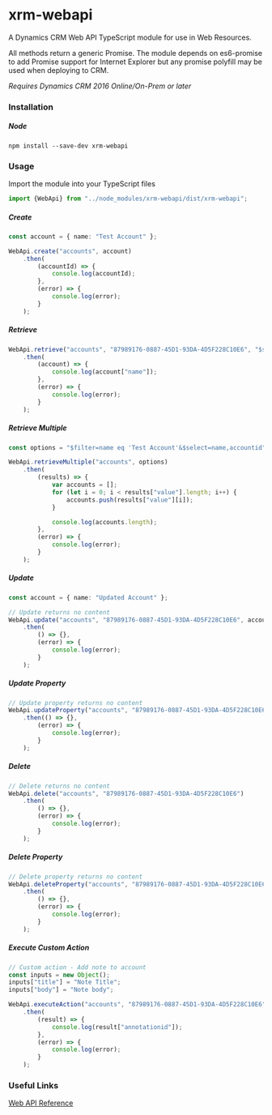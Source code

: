 ﻿# xrm-webapi

A Dynamics CRM Web API TypeScript module for use in Web Resources.

All methods return a generic Promise. The module depends on es6-promise to add Promise support for Internet Explorer but any promise polyfill may be used when deploying to CRM.

*Requires Dynamics CRM 2016 Online/On-Prem or later*

### Installation

##### Node

```
npm install --save-dev xrm-webapi
```

### Usage

Import the module into your TypeScript files

```typescript
import {WebApi} from "../node_modules/xrm-webapi/dist/xrm-webapi";
```

##### Create
```typescript
const account = { name: "Test Account" };

WebApi.create("accounts", account)
    .then(
        (accountId) => {
            console.log(accountId);
        },
        (error) => {
            console.log(error);
        }
    );
```
##### Retrieve
```typescript
WebApi.retrieve("accounts", "87989176-0887-45D1-93DA-4D5F228C10E6", "$select=name")
    .then(
        (account) => {
            console.log(account["name"]);
        },
        (error) => {
            console.log(error);
        }
    );
```
##### Retrieve Multiple
```typescript
const options = "$filter=name eq 'Test Account'&$select=name,accountid";

WebApi.retrieveMultiple("accounts", options)
    .then(
        (results) => {
            var accounts = [];
            for (let i = 0; i < results["value"].length; i++) {
                accounts.push(results["value"][i]);
            }

            console.log(accounts.length);
        },
        (error) => {
            console.log(error);
        }
    );
```
##### Update
```typescript
const account = { name: "Updated Account" };

// Update returns no content
WebApi.update("accounts", "87989176-0887-45D1-93DA-4D5F228C10E6", account)
    .then(
        () => {},
        (error) => {
            console.log(error);
        }
    );
```
##### Update Property
```typescript
// Update property returns no content
WebApi.updateProperty("accounts", "87989176-0887-45D1-93DA-4D5F228C10E6", "name", "Updated Account")
    .then(() => {},
        (error) => {
            console.log(error);
        }
    );
```
##### Delete
```typescript
// Delete returns no content
WebApi.delete("accounts", "87989176-0887-45D1-93DA-4D5F228C10E6")
    .then(
        () => {},
        (error) => {
            console.log(error);
        }
    );
```
##### Delete Property
```typescript
// Delete property returns no content
WebApi.deleteProperty("accounts", "87989176-0887-45D1-93DA-4D5F228C10E6", "address1_line1")
    .then(
        () => {},
        (error) => {
            console.log(error);
        }
    );
```
##### Execute Custom Action
```typescript
// Custom action - Add note to account
const inputs = new Object();
inputs["title"] = "Note Title";
inputs["body"] = "Note body";

WebApi.executeAction("accounts", "87989176-0887-45D1-93DA-4D5F228C10E6", "", JSON.stringify(inputs))
    .then(
        (result) => {
            console.log(result["annotationid"]);
        },
        (error) => {
            console.log(error);
        }
    );
```
### Useful Links

[Web API Reference](https://msdn.microsoft.com/en-us/library/mt593051.aspx)
